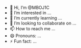 - 👋 Hi, I’m @MBOJ1C
- 👀 I’m interested in ...
- 🌱 I’m currently learning ...
- 💞️ I’m looking to collaborate on ...
- 📫 How to reach me ...
- 😄 Pronouns: ...
- ⚡ Fun fact: ...

<!---
MBOJ1C/MBOJ1C is a ✨ special ✨ repository because its `README.md` (this file) appears on your GitHub profile.
You can click the Preview link to take a look at your changes.
--->
